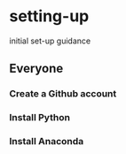 # setting-up
initial set-up guidance

## Everyone
### Create a Github account

### Install Python

### Install Anaconda

